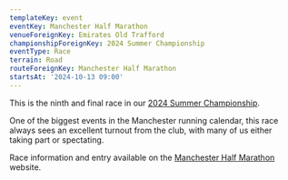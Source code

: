 ```yaml
---
templateKey: event
eventKey: Manchester Half Marathon
venueForeignKey: Emirates Old Trafford
championshipForeignKey: 2024 Summer Championship
eventType: Race
terrain: Road
routeForeignKey: Manchester Half Marathon
startsAt: '2024-10-13 09:00'
---
```

This is the ninth and final race in our [2024 Summer Championship](/championships/2024-summer-championship/).

One of the biggest events in the Manchester running calendar, this race always sees an excellent turnout from the club, 
with many of us either taking part or spectating.

Race information and entry available on the 
[Manchester Half Marathon](https://www.manchesterhalfmarathon.com/home/) website.
